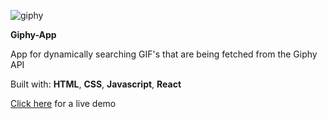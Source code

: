 ![giphy](https://user-images.githubusercontent.com/116102391/232510718-4ce394b6-2d86-42ea-817c-4d14764d1bae.png)

**Giphy-App**

App for dynamically searching GIF's that are being fetched from the Giphy API

Built with: **HTML**, **CSS**, **Javascript**, **React**

[Click here](https://giphy-gif-search-app.netlify.app/) for a live demo
